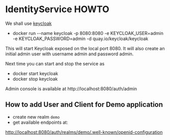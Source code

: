 # IdentityService HOWTO

We shall use [keycloak](https://www.keycloak.org/)

- docker run --name keycloak -p 8080:8080 -e KEYCLOAK_USER=admin -e KEYCLOAK_PASSWORD=admin -d quay.io/keycloak/keycloak

This will start Keycloak exposed on the local port 8080. It will also create an initial admin user with username admin and password admin.

Next time you can start and stop the service as

- docker start keycloak
- docker stop keycloak

Admin console is available at http://localhost:8080/auth/admin



## How to add User and Client for Demo application

- create new realm `demo`
- get available endpoints at:

[http://localhost:8080/auth/realms/demo/.well-known/openid-configuration](http://localhost:8080/auth/realms/demo/.well-known/openid-configuration)

  
  

